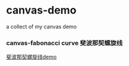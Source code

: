 # canvas-demo
a collect of my canvas demo

### canvas-fabonacci curve 斐波那契螺旋线
[斐波那契螺旋线demo](http://codepen.io/LouisaNikita/pen/oZOWRo?editors=1111)
